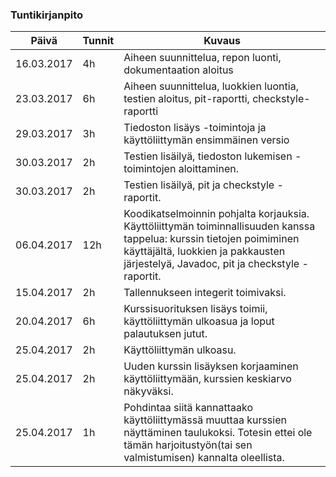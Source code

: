 ### Tuntikirjanpito
Päivä | Tunnit | Kuvaus
--------------- | ----- | ------
16.03.2017 | 4h | Aiheen suunnittelua, repon luonti, dokumentaation aloitus
23.03.2017 | 6h | Aiheen suunnittelua, luokkien luontia, testien aloitus, pit-raportti, checkstyle-raportti 
29.03.2017 | 3h | Tiedoston lisäys -toimintoja ja käyttöliittymän ensimmäinen versio
30.03.2017 | 2h | Testien lisäilyä, tiedoston lukemisen -toimintojen aloittaminen.
30.03.2017 | 2h | Testien lisäilyä, pit ja checkstyle -raportit.
06.04.2017 | 12h | Koodikatselmoinnin pohjalta korjauksia. Käyttöliittymän toiminnallisuuden kanssa tappelua: kurssin tietojen poimiminen käyttäjältä, luokkien ja pakkausten järjestelyä, Javadoc, pit ja checkstyle -raportit.
15.04.2017 | 2h | Tallennukseen integerit toimivaksi.
20.04.2017 | 6h | Kurssisuorituksen lisäys toimii, käyttöliittymän ulkoasua ja loput palautuksen jutut.
25.04.2017 | 2h | Käyttöliittymän ulkoasu.
25.04.2017 | 2h | Uuden kurssin lisäyksen korjaaminen käyttöliittymään, kurssien keskiarvo näkyväksi.
25.04.2017 | 1h | Pohdintaa siitä kannattaako käyttöliittymässä muuttaa kurssien näyttäminen taulukoksi. Totesin ettei ole tämän harjoitustyön(tai sen valmistumisen) kannalta oleellista.
